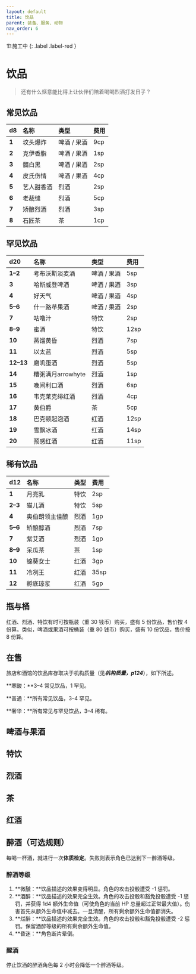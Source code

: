 ```yaml
---
layout: default
title: 饮品
parent: 装备、服务、动物
nav_order: 6
---
```


🏗️施工中
{: .label .label-red }

# 饮品

> 还有什么惬意能比得上让伙伴们陪着喝喝烈酒打发日子？

## 常见饮品

| **d8** | **名称**   | **类型**    | **费用** |
| :----- | :--------- | :---------- | :------- |
| **1**  | 坟头爆炸   | 啤酒 / 果酒 | 9cp      |
| **2**  | 克伊香脂   | 啤酒 / 果酒 | 1sp      |
| **3**  | 髓白黑     | 啤酒 / 果酒 | 2sp      |
| **4**  | 皮氏伤情   | 啤酒 / 果酒 | 4cp      |
| **5**  | 艺人甜香酒 | 烈酒        | 2sp      |
| **6**  | 老裁缝     | 烈酒        | 5cp      |
| **7**  | 矫酿烈酒   | 烈酒        | 3sp      |
| **8**  | 石匠茶     | 茶          | 1cp      |

## 罕见饮品

| **d20**   | **名称**          | **类型**    | **费用** |
| :-------- | :---------------- | :---------- | :------- |
| **1–2**   | 考布沃斯淡麦酒    | 啤酒 / 果酒 | 5sp      |
| **3**     | 哈斯威登啤酒      | 啤酒 / 果酒 | 3sp      |
| **4**     | 好天气            | 啤酒 / 果酒 | 4sp      |
| **5–6**   | 什一路苹果酒      | 啤酒 / 果酒 | 2sp      |
| **7**     | 咕噜汁            | 特饮        | 2sp      |
| **8–9**   | 蜜酒              | 特饮        | 12sp     |
| **10**    | 蒸馏黄昏          | 烈酒        | 7sp      |
| **11**    | 以太蓝            | 烈酒        | 5sp      |
| **12–13** | 磨叽蛋酒          | 烈酒        | 5sp      |
| **14**    | 糟粥满月arrowhyte | 烈酒        | 1sp      |
| **15**    | 晚间利口酒        | 烈酒        | 6sp      |
| **16**    | 韦克莱克绯红酒    | 烈酒        | 4cp      |
| **17**    | 黄伯爵            | 茶          | 5cp      |
| **18**    | 巴克顿起泡酒      | 红酒        | 12sp     |
| **19**    | 雪飘冰酒          | 红酒        | 14sp     |
| **20**    | 预感红酒          | 红酒        | 11sp     |

## 稀有饮品

| **d12** | **名称**       | **类型** | **费用** |
| :------ | :------------- | :------- | :------- |
| **1**   | 月亮乳         | 特饮     | 2sp      |
| **2–3** | 猫儿酒         | 特饮     | 5sp      |
| **4**   | 奥伯朗领主佳酿 | 烈酒     | 1gp      |
| **5–6** | 矫酿醇酒       | 烈酒     | 7sp      |
| **7**   | 紫艾酒         | 烈酒     | 1gp      |
| **8–9** | 呆瓜茶         | 茶       | 1sp      |
| **10**  | 锦葵女士       | 红酒     | 3gp      |
| **11**  | 冷冽王         | 红酒     | 35sp     |
| **12**  | 孵底琼浆       | 红酒     | 5gp      |

## 瓶与桶

红酒、烈酒、特饮有时可按瓶装（重 30 钱币）购买，盛有 5 份饮品，售价按 4 份算。类似，啤酒或果酒可按桶装（重 80 钱币）购买，盛有 10 份饮品，售价按 8 份算。

## 在售

旅店和酒馆的饮品库存取决于机构质量（见***机构质量，p124***），如下所述。

**寒酸：**3–4 常见饮品，1 罕见。

**普通：**所有常见饮品，3–4 罕见。

**奢华：**所有常见与罕见饮品，3–4 稀有。

## 啤酒与果酒

## 特饮

## 烈酒

## 茶

## 红酒

## 醉酒（可选规则）

每喝一杯酒，就进行一次**体质检定**。失败则表示角色已达到下一醉酒等级。

### 醉酒等级

1. **微醺：**饮品描述的效果变得明显。角色的攻击投骰遭受 -1 惩罚。
2. **酒醉：**饮品描述的效果完全生效。角色的攻击投骰和豁免投骰遭受 -1 惩罚，并获得 1d4 额外生命值（可使角色的当前 HP 总量超过正常最大值）。伤害首先从额外生命值中减去。一旦清醒，所有剩余额外生命值都消失。
3. **烂醉：**饮品描述的效果完全生效。角色的攻击投骰和豁免投骰遭受 -2 惩罚。保留酒醉等级的所有剩余额外生命值。
4. **昏迷：**角色断片晕倒。

### 醒酒

停止饮酒的醉酒角色每 2 小时会降低一个醉酒等级。
